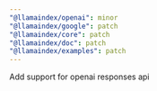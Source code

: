 ```yaml
---
"@llamaindex/openai": minor
"@llamaindex/google": patch
"@llamaindex/core": patch
"@llamaindex/doc": patch
"@llamaindex/examples": patch
---
```


Add support for openai responses api
